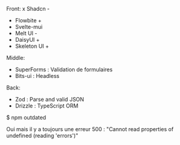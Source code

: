 

Front:
x Shadcn -
* Flowbite +
* Svelte-mui
* Melt UI -
* DaisyUI +
* Skeleton UI +

Middle:
* SuperForms : Validation de formulaires
* Bits-ui : Headless

Back:
* Zod : Parse and valid JSON
* Drizzle : TypeScript ORM

$ npm outdated


Oui mais il y a toujours une erreur 500 : "Cannot read properties of undefined (reading 'errors')"
